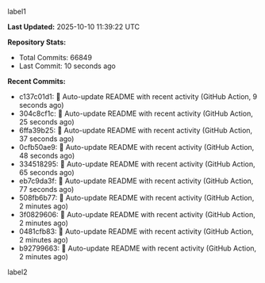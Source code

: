 
label1 
<!-- ACTIVITY_START -->
**Last Updated:** 2025-10-10 11:39:22 UTC

**Repository Stats:**
- Total Commits: 66849
- Last Commit: 10 seconds ago

**Recent Commits:**
- c137c01d1: 🤖 Auto-update README with recent activity (GitHub Action, 9 seconds ago)
- 304c8cf1c: 🤖 Auto-update README with recent activity (GitHub Action, 25 seconds ago)
- 6ffa39b25: 🤖 Auto-update README with recent activity (GitHub Action, 37 seconds ago)
- 0cfb50ae9: 🤖 Auto-update README with recent activity (GitHub Action, 48 seconds ago)
- 334518295: 🤖 Auto-update README with recent activity (GitHub Action, 65 seconds ago)
- eb7c9da3f: 🤖 Auto-update README with recent activity (GitHub Action, 77 seconds ago)
- 508fb6b77: 🤖 Auto-update README with recent activity (GitHub Action, 2 minutes ago)
- 3f0829606: 🤖 Auto-update README with recent activity (GitHub Action, 2 minutes ago)
- 0481cfb83: 🤖 Auto-update README with recent activity (GitHub Action, 2 minutes ago)
- b92799663: 🤖 Auto-update README with recent activity (GitHub Action, 2 minutes ago)
<!-- ACTIVITY_END -->

label2
